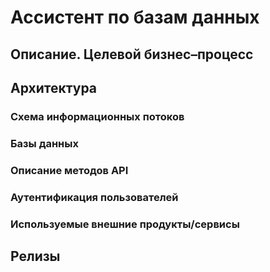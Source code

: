 # Ассистент по базам данных

## Описание. Целевой бизнес–процесс

## Архитектура

### Схема информационных потоков

### Базы данных

### Описание методов API

### Аутентификация пользователей

### Используемые внешние продукты/сервисы

## Релизы